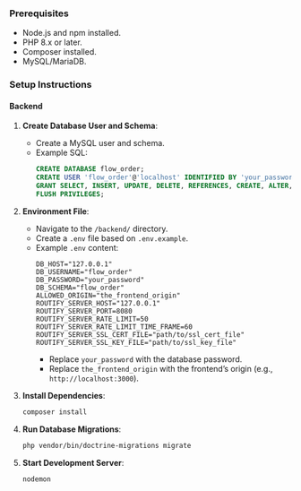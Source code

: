 ### Prerequisites

- Node.js and npm installed.
- PHP 8.x or later.
- Composer installed.
- MySQL/MariaDB.

### Setup Instructions

#### Backend

1. **Create Database User and Schema**:

   - Create a MySQL user and schema.
   - Example SQL:
     ```sql
     CREATE DATABASE flow_order;
     CREATE USER 'flow_order'@'localhost' IDENTIFIED BY 'your_password';
     GRANT SELECT, INSERT, UPDATE, DELETE, REFERENCES, CREATE, ALTER, INDEX, DROP ON flow_order.* TO 'flow_order'@'localhost';
     FLUSH PRIVILEGES;
     ```

2. **Environment File**:

   - Navigate to the `/backend/` directory.
   - Create a `.env` file based on `.env.example`.
   - Example `.env` content:
     ```env
     DB_HOST="127.0.0.1"
     DB_USERNAME="flow_order"
     DB_PASSWORD="your_password"
     DB_SCHEMA="flow_order"
     ALLOWED_ORIGIN="the_frontend_origin"
     ROUTIFY_SERVER_HOST="127.0.0.1"
     ROUTIFY_SERVER_PORT=8080
     ROUTIFY_SERVER_RATE_LIMIT=50
     ROUTIFY_SERVER_RATE_LIMIT_TIME_FRAME=60
     ROUTIFY_SERVER_SSL_CERT_FILE="path/to/ssl_cert_file"
     ROUTIFY_SERVER_SSL_KEY_FILE="path/to/ssl_key_file"
     ```
     - Replace `your_password` with the database password.
     - Replace `the_frontend_origin` with the frontend’s origin (e.g., `http://localhost:3000`).

3. **Install Dependencies**:

   ```bash
   composer install
   ```

4. **Run Database Migrations**:

   ```bash
   php vendor/bin/doctrine-migrations migrate
   ```

5. **Start Development Server**:
   ```bash
   nodemon
   ```
